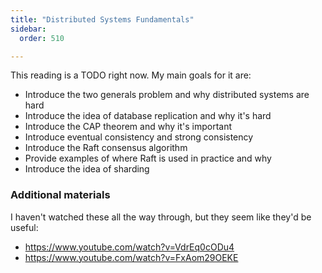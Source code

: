 ```yaml
---
title: "Distributed Systems Fundamentals"
sidebar:
  order: 510

---
```


This reading is a TODO right now. My main goals for it are:

* Introduce the two generals problem and why distributed systems are hard
* Introduce the idea of database replication and why it's hard
* Introduce the CAP theorem and why it's important
* Introduce eventual consistency and strong consistency
* Introduce the Raft consensus algorithm
* Provide examples of where Raft is used in practice and why
* Introduce the idea of sharding 


### Additional materials

I haven't watched these all the way through, but they seem like they'd be useful:

* https://www.youtube.com/watch?v=VdrEq0cODu4
* https://www.youtube.com/watch?v=FxAom29OEKE
